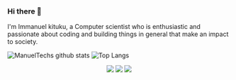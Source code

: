 ### Hi there 👋
I'm Immanuel kituku, a Computer scientist who is enthusiastic and passionate about coding and building things in general that make an impact to society.
 
![ManuelTechs github stats](https://github-readme-stats-manuel254.vercel.app/api?username=Manuel254&show_icons=true&theme=buefy)
![Top Langs](https://github-readme-stats-manuel254.vercel.app/api/top-langs/?username=Manuel254&layout=compact&theme=buefy)

<p align="center">
 <a href="https://www.linkedin.com/in/immanuel-kituku/"><img src="https://img.icons8.com/fluent/50/000000/linkedin.png"></a>
 <a href="https://wa.me/+254703103690"><img src="https://img.icons8.com/office/50/000000/whatsapp.png"></a>
 <a href="https://t.me/ManuelTechs"><img src="https://img.icons8.com/fluent/50/000000/telegram-app.png"/></a>
</p>
